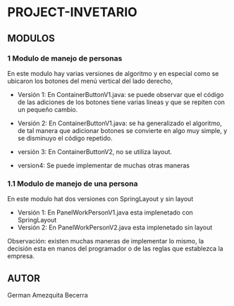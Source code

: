 # PROJECT-INVETARIO



## MODULOS

### 1 Modulo de manejo de personas

En este modulo hay varias versiones de algoritmo y en especial como se ubicaron los botones del menú vertical del lado derecho,

- Versión 1: En ContainerButtonV1.java: se puede observar que el código de las adiciones de los botones tiene varias lineas y que se repiten con un pequeño cambio.

- Versión 2: En ContainerButtonV1.java: se ha generalizado el algoritmo, de tal manera que adicionar botones se convierte en algo muy simple, y se disminuyo el código repetido.

- versión 3: En ContainerButtonV2, no se utiliza layout.

- version4: Se puede implementar de muchas otras maneras


###  1.1 Modulo de manejo de una persona
En este modulo hat dos versiones con SpringLayout  y sin layout
- Versión 1:  En PanelWorkPersonV1.java esta implenetado con SpringLayout
- Versión 2:  En PanelWorkPersonV2.java esta implenetado sin layout


Observación: existen muchas maneras de implementar lo mismo, la decisión esta en manos del programador o de las reglas que establezca la empresa.



## AUTOR
German Amezquita Becerra